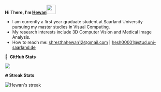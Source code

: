 <b>Hi There, I'm <a href="https://hewanshrestha.github.io" target="_blank">Hewan</a></b><img src="https://raw.githubusercontent.com/iampavangandhi/iampavangandhi/master/gifs/Hi.gif" width="30px">

- I am currently a first year graduate student at Saarland University pursuing my master studies in Visual Computing.
- My research interests include 3D Computer Vision and Medical Image Analysis.
- How to reach me: shresthahewan12@gmail.com | hesh00001@stud.uni-saarland.de



<p align="left">
	<b> 📝 &nbsp;GitHub Stats </b>
</p>
<p align="left">
	<img src="https://github-readme-stats.vercel.app/api?username=hewanshrestha&show_icons=true&theme=blue-green">
</p>
<p align="left">
	<b>🔥 Streak Stats </b>
</p>
<p align="left">
	<img title="🔥 Get streak stats for your profile at git.io/streak-stats" alt="Hewan's streak" src="https://github-readme-streak-stats.herokuapp.com/?user=hewanshrestha&hide_border=true&theme=blue-green"/>
</p>

